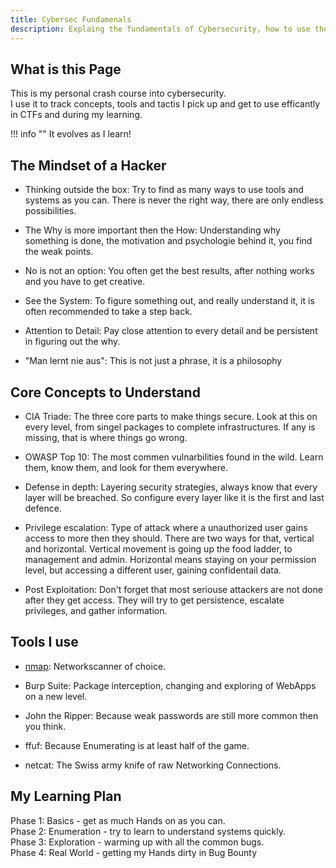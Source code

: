 ```yaml
---
title: Cybersec Fundamenals
description: Explaing the fundamentals of Cybersecurity, how to use them, abuse and defend against them.
---
```


## What is this Page

This is my personal crash course into cybersecurity.  
I use it to track concepts, tools and tactis I pick up and get to use efficantly in CTFs and during my learning.  

!!! info ""
    It evolves as I learn!


## The Mindset of a Hacker

- Thinking outside the box: Try to find as many ways to use tools and systems as you can. There is never the right way, there are only endless possibilities.  

- The Why is more important then the How: Understanding why something is done, the motivation and psychologie behind it, you find the weak points.  

- No is not an option: You often get the best results, after nothing works and you have to get creative.  

- See the System: To figure something out, and really understand it, it is often recommended to take a step back.   

- Attention to Detail: Pay close attention to every detail and be persistent in figuring out the why.   

- "Man lernt nie aus": This is not just a phrase, it is a philosophy  

##  Core Concepts to Understand

- CIA Triade: The three core parts to make things secure. Look at this on every level, from singel packages to complete infrastructures. If any is missing, that is where things go wrong.  

- OWASP Top 10: The most commen vulnarbilities found in the wild. Learn them, know them, and look for them everywhere.  

- Defense in depth: Layering security strategies, always know that every layer will be breached. So configure every layer like it is the first and last defence.  

- Privilege escalation: Type of attack where a unauthorized user gains access to more then they should. There are two ways for that, vertical and horizontal. Vertical movement is going up the food ladder, to management and admin. Horizontal means staying on your permission level, but accessing a different user, gaining confidentail data.  

- Post Exploitation: Don't forget that most seriouse attackers are not done after they get access. They will try to get persistence, escalate privileges, and gather information.  

## Tools I use

- [nmap](/security/toolbelt/nmap.md): Networkscanner of choice. 

- Burp Suite: Package interception, changing and exploring of WebApps on a new level.  

- John the Ripper: Because weak passwords are still more common then you think.  

- ffuf: Because Enumerating is at least half of the game.  

- netcat: The Swiss army knife of raw Networking Connections.  

## My Learning Plan

Phase 1: Basics - get as much Hands on as you can.  
Phase 2: Enumeration - try to learn to understand systems quickly.  
Phase 3: Exploration - warming up with all the common bugs.  
Phase 4: Real World - getting my Hands dirty in Bug Bounty

